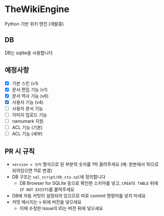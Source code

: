 # TheWikiEngine
Python 기반 위키 엔진 (개발중)
## DB
DB는 sqlite을 사용합니다
## 예정사항
- [x] 기본 스킨 (v1)
- [x] 문서 편집 기능 (v1)
- [x] 문서 역사 기능 (v6)
- [x] 사용자 기능 (v4)
- [ ] 사용자 문서 기능
- [ ] 이미지 업로드 기능
- [ ] namumark 지원
- [ ] ACL 기능 (기본)
- [ ] ACL 기능 (세부)
## PR 시 규칙
* ```version = 숫자``` 형식으로 된 부분의 숫자를 1씩 올려주세요 (예: 원본에서 10으로 되어있으면 11로 변경)
* DB 구조는 ```sql_script/db_stu.sql```에 정의합니다
  * DB Browser for SQLite 등으로 확인한 스키마를 넣고, ```CREATE TABLE``` 뒤에 ```IF NOT EXISTS```를 붙여주세요
* DB에 자동 커밋이 설정되어 있으므로 따로 commit 명령어를 넣지 마세요
* 커밋 메시지는 v 뒤에 버전을 넣으세요
  * 이때 수정한 Issue의 ID는 버전 뒤에 넣으세요
